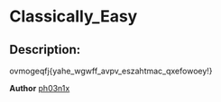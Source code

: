 
# Classically_Easy
## Description:
ovmogeqfj{yahe_wgwff_avpv_eszahtmac_qxefowoey!}


**Author** 
[ph03n1x](https://twitter.com/MeenakshiSl1)


